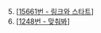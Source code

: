 5. [[15661번 - 링크와 스타트](https://www.acmicpc.net/problem/15661)]
7. [[1248번 - 맞춰봐](https://www.acmicpc.net/problem/1248)]
